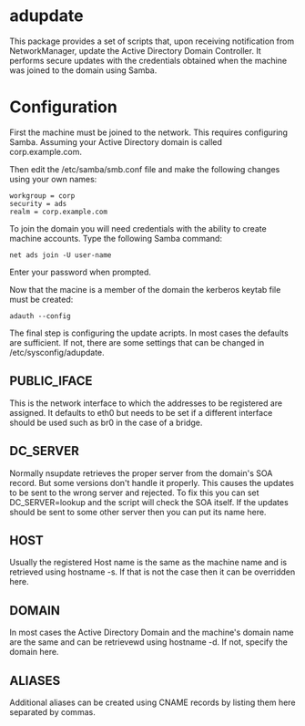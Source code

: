 adupdate
========

This package provides a set of scripts that, upon receiving notification from 
NetworkManager, update the Active Directory Domain Controller.  It performs
secure updates with the credentials obtained when the machine was joined to
the domain using Samba.


Configuration
=============

First the machine must be joined to the network.  This requires configuring
Samba.  Assuming your Active Directory domain is called corp.example.com.

Then edit the /etc/samba/smb.conf file and make the following changes using 
your own names:

```
workgroup = corp
security = ads
realm = corp.example.com
```

To join the domain you will need credentials with the ability to create machine
accounts. Type the following Samba command:

```
net ads join -U user-name
```

Enter your password when prompted.

Now that the macine is a member of the domain the kerberos keytab file must be
created:

```
adauth --config
```

The final step is configuring the update acripts.  In most cases the defaults
are sufficient.  If not, there are some settings that can be changed in 
/etc/sysconfig/adupdate.

PUBLIC_IFACE
------------

This is the network interface to which the addresses to be registered are 
assigned.  It defaults to eth0 but needs to be set if a different 
interface should be used such as br0 in the case of a bridge.

DC_SERVER
---------

Normally nsupdate retrieves the proper server from the domain's SOA record. 
But some versions don't handle it properly.  This causes the updates to be 
sent to the wrong server and rejected.  To fix this you can set 
DC_SERVER=lookup and the script will check the SOA itself.  If the updates 
should be sent to some other server then you can put its name here.

HOST
----

Usually the registered Host name is the same as the machine name and is 
retrieved using hostname -s.  If that is not the case then it can be 
overridden here.

DOMAIN
------

In most cases the Active Directory Domain and the machine's domain name 
are the same and can be retrievewd using hostname -d.  If not, specify 
the domain here.

ALIASES
-------

Additional aliases can be created using CNAME records by listing them here 
separated by commas.
